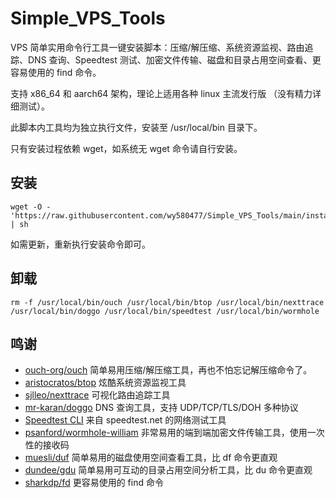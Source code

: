 # Simple_VPS_Tools

VPS 简单实用命令行工具一键安装脚本：压缩/解压缩、系统资源监视、路由追踪、DNS 查询、Speedtest 测试、加密文件传输、磁盘和目录占用空间查看、更容易使用的 find 命令。

支持 x86_64 和 aarch64 架构，理论上适用各种 linux 主流发行版 （没有精力详细测试）。

此脚本内工具均为独立执行文件，安装至 /usr/local/bin 目录下。

只有安装过程依赖 wget，如系统无 wget 命令请自行安装。

## 安装

```console
wget -O - 'https://raw.githubusercontent.com/wy580477/Simple_VPS_Tools/main/install.sh' | sh
```

如需更新，重新执行安装命令即可。

## 卸载
```console
rm -f /usr/local/bin/ouch /usr/local/bin/btop /usr/local/bin/nexttrace /usr/local/bin/doggo /usr/local/bin/speedtest /usr/local/bin/wormhole
```

## 鸣谢

- [ouch-org/ouch](https://github.com/ouch-org/ouch) 简单易用压缩/解压缩工具，再也不怕忘记解压缩命令了。
- [aristocratos/btop](https://github.com/aristocratos/btop) 炫酷系统资源监视工具
- [sjlleo/nexttrace](https://github.com/sjlleo/nexttrace) 可视化路由追踪工具
- [mr-karan/doggo](https://github.com/mr-karan/doggo) DNS 查询工具，支持 UDP/TCP/TLS/DOH 多种协议
- [Speedtest CLI](https://www.speedtest.net/apps/cli) 来自 speedtest.net 的网络测试工具
- [psanford/wormhole-william](https://github.com/psanford/wormhole-william) 非常易用的端到端加密文件传输工具，使用一次性的接收码
- [muesli/duf](https://github.com/muesli/duf) 简单易用的磁盘使用空间查看工具，比 df 命令更直观
- [dundee/gdu](https://github.com/dundee/gdu) 简单易用可互动的目录占用空间分析工具，比 du 命令更直观
- [sharkdp/fd](https://github.com/sharkdp/fd) 更容易使用的 find 命令

